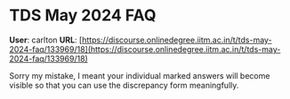 # TDS May 2024 FAQ

**User**: carlton
**URL**: [https://discourse.onlinedegree.iitm.ac.in/t/tds-may-2024-faq/133969/18](https://discourse.onlinedegree.iitm.ac.in/t/tds-may-2024-faq/133969/18)

Sorry my mistake, I meant your individual marked answers will become visible so that you can use the discrepancy form meaningfully.
